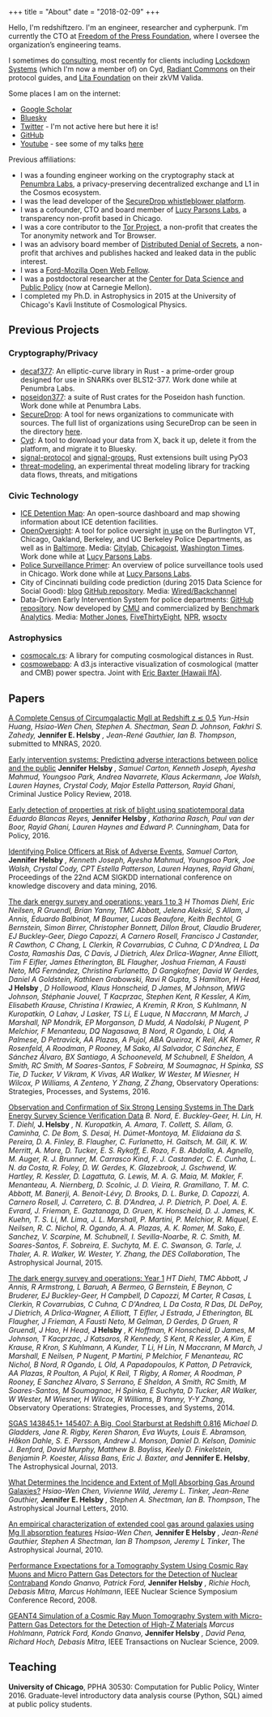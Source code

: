 +++
title = "About"
date = "2018-02-09"
+++

Hello, I'm redshiftzero. I'm an engineer, researcher and cypherpunk. I'm currently the CTO at [Freedom of the Press Foundation](https://freedom.press), where I oversee the organization’s engineering teams.

I sometimes do [consulting](https://relicveil.com), most recently for clients including [Lockdown Systems](https://lockdown.systems) (which I'm now a member of) on Cyd, [Radiant Commons](https://radiantcommons.com/) on their protocol guides, and [Lita Foundation](https://www.lita.foundation/) on their zkVM Valida.

Some places I am on the internet:

* [Google Scholar](https://scholar.google.com/citations?user=OEcsdaQAAAAJ&hl=en)
* [Bluesky](https://bsky.app/profile/did:plc:tqlhmvwgbojznaimjb76g5ec)
* [Twitter](https://twitter.com/redshiftzero) - I'm not active here but here it is!
* [GitHub](https://github.com/redshiftzero)
* [Youtube](https://youtube.com/redshiftzer0) - see some of my talks [here](https://www.youtube.com/playlist?list=PLjngPlKikRFJHo2BBxLG-l0VC-cSlr7K8)

Previous affiliations:

* I was a founding engineer working on the cryptography stack at [Penumbra Labs](https://penumbra.zone), a privacy-preserving decentralized exchange and L1 in the Cosmos ecosystem.
* I was the lead developer of the [SecureDrop whistleblower platform](https://securedrop.org).
* I was a cofounder, CTO and board member of [Lucy Parsons Labs](https://lucyparsonslabs.com), a transparency non-profit based in Chicago.
* I was a core contributor to the [Tor Project](https://torproject.org), a non-profit that creates the Tor anonymity network and Tor Browser.
* I was an advisory board member of [Distributed Denial of Secrets](https://ddosecrets.com/), a non-profit that archives and publishes hacked and leaked data in the public interest.
* I was a [Ford-Mozilla Open Web Fellow](https://www.fordfoundation.org/news-and-stories/stories/announcing-the-2016-ford-mozilla-open-web-fellows/).
* I was a postdoctoral researcher at the [Center for Data Science and Public Policy](http://www.datasciencepublicpolicy.org/) (now at Carnegie Mellon).
* I completed my Ph.D. in Astrophysics in 2015 at the University of Chicago's Kavli Institute of Cosmological Physics.

## Previous Projects

### Cryptography/Privacy

* [decaf377](https://github.com/penumbra-zone/decaf377): An elliptic-curve library in Rust - a prime-order group designed for use in SNARKs over BLS12-377. Work done while at Penumbra Labs.
* [poseidon377](https://github.com/penumbra-zone/poseidon377): a suite of Rust crates for the Poseidon hash function. Work done while at Penumbra Labs.
* [SecureDrop](https://github.com/freedomofpress/securedrop): A tool for news organizations to communicate with sources. The full list of organizations using SecureDrop can be seen in the directory [here](https://securedrop.org/directory/).
* [Cyd](https://cyd.social): A tool to download your data from X, back it up, delete it from the platform, and migrate it to Bluesky.
* [signal-protocol](github.com/freedomofpress/signal-protocol) and [signal-groups](http://github.com/freedomofpress/signal-groups), Rust extensions built using PyO3
* [threat-modeling](http://github.com/freedomofpress/threat-modeling), an experimental threat modeling library for tracking data flows, threats, and mitigations

###  Civic Technology

* [ICE Detention Map](https://watchice.org): An open-source dashboard and map showing information about ICE detention facilities.
* [OpenOversight](https://github.com/lucyparsons/OpenOversight/): A tool for police oversight [in use](https://openoversight.com/browse) on the Burlington VT, Chicago, Oakland, Berkeley, and UC Berkeley Police Departments, as well as in [Baltimore](https://bpdwatch.com). Media: [Citylab](https://www.citylab.com/equity/2016/10/crowdsourcing-police-accountability/504650/), [Chicagoist](http://chicagoist.com/2016/10/26/from_new_oversight_agencies_to.php), [Washington Times](https://www.washingtontimes.com/news/2016/oct/20/openoversight-helps-public-identify-chicago-police/). Work done while at [Lucy Parsons Labs](https://lucyparsonslabs.com).
* [Police Surveillance Primer](https://redshiftzero.com/policesurveillance/): An overview of police surveillance tools used in Chicago. Work done while at [Lucy Parsons Labs](https://lucyparsonslabs.com).
* City of Cincinnati building code prediction (during 2015 Data Science for Social Good): [blog](https://dssg.uchicago.edu/project/proactive-blight-reduction-and-neighborhood-revitalization/) [GitHub repository](https://github.com/dssg/cincinnati2015-public). Media: [Wired/Backchannel](https://www.wired.com/2015/09/how-a-fiddler-and-an-astrophysicist-brought-predictive-analytics-to-cincinnati/)
* Data-Driven Early Intervention System for police departments: [GitHub repository](https://github.com/dssg/police-eis). Now developed by [CMU](http://www.datasciencepublicpolicy.org/) and commercialized by [Benchmark Analytics](https://www.benchmarkanalytics.com/). Media: [Mother Jones](https://www.motherjones.com/politics/2016/07/data-prediction-police-misconduct-shootings/), [FiveThirtyEight](https://fivethirtyeight.com/features/we-now-have-algorithms-to-predict-police-misconduct/), [NPR](https://www.npr.org/sections/alltechconsidered/2016/07/19/486499835/can-big-data-help-head-off-police-misconduct), [wsoctv](https://www.wsoctv.com/news/local/charlotte-mecklenburg-police-using-technology-to-analyze-officers/719415686)

### Astrophysics

* [cosmocalc.rs](https://github.com/RustAstro/cosmocalc.rs): A library for computing cosmological distances in Rust.
* [cosmowebapp](https://github.com/redshiftzero/cosmowebapp): A d3.js interactive visualization of cosmological (matter and CMB) power spectra. Joint with [Eric Baxter (Hawaii IfA)](https://ebaxter.github.io/).

## Papers

[A Complete Census of Circumgalactic MgII at Redshift z ≲ 0.5](https://arxiv.org/abs/2009.12372)
*Yun-Hsin Huang, Hsiao-Wen Chen, Stephen A. Shectman, Sean D. Johnson, Fakhri S. Zahedy,* **Jennifer E. Helsby** *, Jean-René Gauthier, Ian B. Thompson*, submitted to MNRAS, 2020.

[Early intervention systems: Predicting adverse interactions between police and the public](http://scarton.people.si.umich.edu/files/papers/Helsby%20et%20al.%20-%202018%20-%20Early%20Intervention%20Systems%20Predicting%20Adverse%20Int.pdf)
**Jennifer Helsby** *, Samuel Carton, Kenneth Joseph, Ayesha Mahmud, Youngsoo Park, Andrea Navarrete, Klaus Ackermann, Joe Walsh, Lauren Haynes, Crystal Cody, Major Estella Patterson, Rayid Ghani*, Criminal Justice Policy Review, 2018.

[Early detection of properties at risk of blight using spatiotemporal data](http://www.dssgfellowship.org/wp-content/uploads/2016/10/34_blancas.pdf)
*Eduardo Blancas Reyes,* **Jennifer Helsby** *, Katharina Rasch, Paul van der Boor, Rayid Ghani, Lauren Haynes and Edward P. Cunningham*, Data for Policy, 2016.

[Identifying Police Officers at Risk of Adverse Events](https://www.kdd.org/kdd2016/papers/files/adf0832-cartonAemb.pdf), *Samuel Carton,* **Jennifer Helsby** *, Kenneth Joseph, Ayesha Mahmud, Youngsoo Park, Joe Walsh, Crystal Cody, CPT Estella Patterson, Lauren Haynes, Rayid Ghani*, Proceedings of the 22nd ACM SIGKDD international conference on knowledge discovery and data mining, 2016.

[The dark energy survey and operations: years 1 to 3](https://repositorio.unesp.br/bitstream/handle/11449/162076/WOS000385793600043.pdf?sequence=1)
*H Thomas Diehl, Eric Neilsen, R Gruendl, Brian Yanny, TMC Abbott, Jelena Aleksić, S Allam, J Annis, Eduardo Balbinot, M Baumer, Lucas Beaufore, Keith Bechtol, G Bernstein, Simon Birrer, Christopher Bonnett, Dillon Brout, Claudio Bruderer, EJ Buckley-Geer, Diego Capozzi, A Carnero Rosell, Francisco J Castander, R Cawthon, C Chang, L Clerkin, R Covarrubias, C Cuhna, C D'Andrea, L Da Costa, Ramashis Das, C Davis, J Dietrich, Alex Drlica-Wagner, Anne Elliott, Tim F Eifler, James Etherington, BL Flaugher, Joshua Frieman, A Fausti Neto, MG Fernández, Christina Furlanetto, D Gangkofner, David W Gerdes, Daniel A Goldstein, Kathleen Grabowski, Ravi R Gupta, S Hamilton, H Head,* **J Helsby** *, D Hollowood, Klaus Honscheid, D James, M Johnson, MWG Johnson, Stéphanie Jouvel, T Kacprzac, Stephen Kent, R Kessler, A Kim, Elisabeth Krause, Christina I Krawiec, A Kremin, R Kron, S Kuhlmann, N Kuropatkin, O Lahav, J Lasker, TS Li, E Luque, N Maccrann, M March, J Marshall, NP Mondrik, EP Morganson, D Mudd, A Nadolski, P Nugent, P Melchior, F Menanteau, DQ Nagasawa, B Nord, R Ogando, L Old, A Palmese, D Petravick, AA Plazas, A Pujol, ABA Queiroz, K Reil, AK Romer, R Rosenfeld, A Roodman, P Rooney, M Sako, AI Salvador, C Sánchez, E Sánchez Álvaro, BX Santiago, A Schooneveld, M Schubnell, E Sheldon, A Smith, RC Smith, M Soares-Santos, F Sobreira, M Soumagnac, H Spinka, SS Tie, D Tucker, V Vikram, K Vivas, AR Walker, W Wester, M Wiesner, H Wilcox, P Williams, A Zenteno, Y Zhang, Z Zhang*, Observatory Operations: Strategies, Processes, and Systems, 2016.

[Observation and Confirmation of Six Strong Lensing Systems in The Dark Energy Survey Science Verification Data](https://arxiv.org/abs/1512.03062)
*B. Nord, E. Buckley-Geer, H. Lin, H. T. Diehl,* **J. Helsby** *, N. Kuropatkin, A. Amara, T. Collett, S. Allam, G. Caminha, C. De Bom, S. Desai, H. Dúmet-Montoya, M. Elidaiana da S. Pereira, D. A. Finley, B. Flaugher, C. Furlanetto, H. Gaitsch, M. Gill, K. W. Merritt, A. More, D. Tucker, E. S. Rykoff, E. Rozo, F. B. Abdalla, A. Agnello, M. Auger, R. J. Brunner, M. Carrasco Kind, F. J. Castander, C. E. Cunha, L. N. da Costa, R. Foley, D. W. Gerdes, K. Glazebrook, J. Gschwend, W. Hartley, R. Kessler, D. Lagattuta, G. Lewis, M. A. G. Maia, M. Makler, F. Menanteau, A. Niernberg, D. Scolnic, J. D. Vieira, R. Gramillano, T. M. C. Abbott, M. Banerji, A. Benoit-Lévy, D. Brooks, D. L. Burke, D. Capozzi, A. Carnero Rosell, J. Carretero, C. B. D'Andrea, J. P. Dietrich, P. Doel, A. E. Evrard, J. Frieman, E. Gaztanaga, D. Gruen, K. Honscheid, D. J. James, K. Kuehn, T. S. Li, M. Lima, J. L. Marshall, P. Martini, P. Melchior, R. Miquel, E. Neilsen, R. C. Nichol, R. Ogando, A. A. Plazas, A. K. Romer, M. Sako, E. Sanchez, V. Scarpine, M. Schubnell, I. Sevilla-Noarbe, R. C. Smith, M. Soares-Santos, F. Sobreira, E. Suchyta, M. E. C. Swanson, G. Tarle, J. Thaler, A. R. Walker, W. Wester, Y. Zhang, the DES Collaboration*, The Astrophysical Journal, 2015.

[The dark energy survey and operations: Year 1](https://lss.fnal.gov/archive/2014/conf/fermilab-conf-14-182-ppd.pdf)
*HT Diehl, TMC Abbott, J Annis, R Armstrong, L Baruah, A Bermeo, G Bernstein, E Beynon, C Bruderer, EJ Buckley-Geer, H Campbell, D Capozzi, M Carter, R Casas, L Clerkin, R Covarrubias, C Cuhna, C D'Andrea, L Da Costa, R Das, DL DePoy, J Dietrich, A Drlica-Wagner, A Elliott, T Eifler, J Estrada, J Etherington, BL Flaugher, J Frieman, A Fausti Neto, M Gelman, D Gerdes, D Gruen, R Gruendl, J Hao, H Head,* **J Helsby** *, K Hoffman, K Honscheid, D James, M Johnson, T Kacprzac, J Katsaros, R Kennedy, S Kent, R Kessler, A Kim, E Krause, R Kron, S Kuhlmann, A Kunder, T Li, H Lin, N Maccrann, M March, J Marshall, E Neilsen, P Nugent, P Martini, P Melchior, F Menanteau, RC Nichol, B Nord, R Ogando, L Old, A Papadopoulos, K Patton, D Petravick, AA Plazas, R Poulton, A Pujol, K Reil, T Rigby, A Romer, A Roodman, P Rooney, E Sanchez Alvaro, S Serrano, E Sheldon, A Smith, RC Smith, M Soares-Santos, M Soumagnac, H Spinka, E Suchyta, D Tucker, AR Walker, W Wester, M Wiesner, H Wilcox, R Williams, B Yanny, Y-Y Zhang*, Observatory Operations: Strategies, Processes, and Systems, 2014.

[SGAS 143845.1+ 145407: A Big, Cool Starburst at Redshift 0.816](https://arxiv.org/abs/1202.5269)
*Michael D. Gladders, Jane R. Rigby, Keren Sharon, Eva Wuyts, Louis E. Abramson, Håkon Dahle, S. E. Persson, Andrew J. Monson, Daniel D. Kelson, Dominic J. Benford, David Murphy, Matthew B. Bayliss, Keely D. Finkelstein, Benjamin P. Koester, Alissa Bans, Eric J. Baxter, and* **Jennifer E. Helsby**, The Astrophysical Journal, 2013.

[What Determines the Incidence and Extent of MgII Absorbing Gas Around Galaxies?](https://arxiv.org/abs/1011.0735)
*Hsiao-Wen Chen, Vivienne Wild, Jeremy L. Tinker, Jean-Rene Gauthier,* **Jennifer E. Helsby** *, Stephen A. Shectman, Ian B. Thompson*, The Astrophysical Journal Letters, 2010.

[An empirical characterization of extended cool gas around galaxies using Mg II absorption features](https://iopscience.iop.org/article/10.1088/0004-637X/714/2/1521/meta)
*Hsiao-Wen Chen,* **Jennifer E Helsby** *, Jean-René Gauthier, Stephen A Shectman, Ian B Thompson, Jeremy L Tinker*, The Astrophysical Journal, 2010.

[Performance Expectations for a Tomography System Using Cosmic Ray Muons and Micro Pattern Gas Detectors for the Detection of Nuclear Contraband](https://arxiv.org/abs/0812.1007)
*Kondo Gnanvo, Patrick Ford,* **Jennifer Helsby** *, Richie Hoch, Debasis Mitra, Marcus Hohlmann*, IEEE Nuclear Science Symposium Conference Record, 2008.

[GEANT4 Simulation of a Cosmic Ray Muon Tomography System with Micro-Pattern Gas Detectors for the Detection of High-Z Materials](https://arxiv.org/abs/0811.0187)
*Marcus Hohlmann, Patrick Ford, Kondo Gnanvo,* **Jennifer Helsby** *, David Pena, Richard Hoch, Debasis Mitra*, IEEE Transactions on Nuclear Science, 2009.

## Teaching

**University of Chicago**, PPHA 30530: Computation for Public Policy, Winter 2016. Graduate-level introductory data analysis course (Python, SQL) aimed at public policy students.

